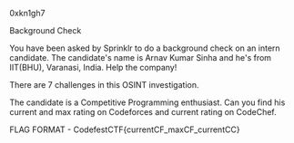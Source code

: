 0xkn1gh7

Background Check

You have been asked by Sprinklr to do a background check on an intern candidate. The candidate's name is Arnav Kumar Sinha and he's from IIT(BHU), Varanasi, India. Help the company!

There are 7 challenges in this OSINT investigation.

The candidate is a Competitive Programming enthusiast. Can you find his current and max rating on Codeforces and current rating on CodeChef.

FLAG FORMAT - CodefestCTF{currentCF_maxCF_currentCC}
